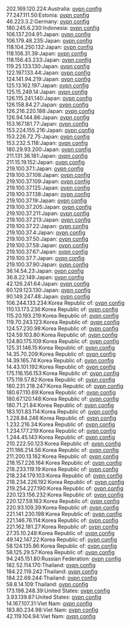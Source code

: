 202.169.120.224:Australia: [ovpn config](vpn/202_169_120_224.ovpn)  
77.247.111.50:Estonia: [ovpn config](vpn/77_247_111_50.ovpn)  
46.223.3.2:Germany: [ovpn config](vpn/46_223_3_2.ovpn)  
180.245.6.230:Indonesia: [ovpn config](vpn/180_245_6_230.ovpn)  
106.137.204.91:Japan: [ovpn config](vpn/106_137_204_91.ovpn)  
106.179.48.235:Japan: [ovpn config](vpn/106_179_48_235.ovpn)  
118.104.250.132:Japan: [ovpn config](vpn/118_104_250_132.ovpn)  
118.106.31.39:Japan: [ovpn config](vpn/118_106_31_39.ovpn)  
118.156.43.233:Japan: [ovpn config](vpn/118_156_43_233.ovpn)  
119.25.133.130:Japan: [ovpn config](vpn/119_25_133_130.ovpn)  
122.197.133.44:Japan: [ovpn config](vpn/122_197_133_44.ovpn)  
124.141.94.219:Japan: [ovpn config](vpn/124_141_94_219.ovpn)  
125.13.162.197:Japan: [ovpn config](vpn/125_13_162_197.ovpn)  
125.15.249.14:Japan: [ovpn config](vpn/125_15_249_14.ovpn)  
126.115.241.140:Japan: [ovpn config](vpn/126_115_241_140.ovpn)  
126.158.84.27:Japan: [ovpn config](vpn/126_158_84_27.ovpn)  
126.216.220.188:Japan: [ovpn config](vpn/126_216_220_188.ovpn)  
126.94.144.86:Japan: [ovpn config](vpn/126_94_144_86.ovpn)  
153.167.181.77:Japan: [ovpn config](vpn/153_167_181_77.ovpn)  
153.224.155.216:Japan: [ovpn config](vpn/153_224_155_216.ovpn)  
153.226.72.75:Japan: [ovpn config](vpn/153_226_72_75.ovpn)  
153.232.5.118:Japan: [ovpn config](vpn/153_232_5_118.ovpn)  
180.29.93.200:Japan: [ovpn config](vpn/180_29_93_200.ovpn)  
211.131.36.181:Japan: [ovpn config](vpn/211_131_36_181.ovpn)  
211.15.19.152:Japan: [ovpn config](vpn/211_15_19_152.ovpn)  
219.100.37.1:Japan: [ovpn config](vpn/219_100_37_1.ovpn)  
219.100.37.108:Japan: [ovpn config](vpn/219_100_37_108.ovpn)  
219.100.37.109:Japan: [ovpn config](vpn/219_100_37_109.ovpn)  
219.100.37.125:Japan: [ovpn config](vpn/219_100_37_125.ovpn)  
219.100.37.138:Japan: [ovpn config](vpn/219_100_37_138.ovpn)  
219.100.37.19:Japan: [ovpn config](vpn/219_100_37_19.ovpn)  
219.100.37.205:Japan: [ovpn config](vpn/219_100_37_205.ovpn)  
219.100.37.211:Japan: [ovpn config](vpn/219_100_37_211.ovpn)  
219.100.37.213:Japan: [ovpn config](vpn/219_100_37_213.ovpn)  
219.100.37.22:Japan: [ovpn config](vpn/219_100_37_22.ovpn)  
219.100.37.4:Japan: [ovpn config](vpn/219_100_37_4.ovpn)  
219.100.37.50:Japan: [ovpn config](vpn/219_100_37_50.ovpn)  
219.100.37.58:Japan: [ovpn config](vpn/219_100_37_58.ovpn)  
219.100.37.67:Japan: [ovpn config](vpn/219_100_37_67.ovpn)  
219.100.37.7:Japan: [ovpn config](vpn/219_100_37_7.ovpn)  
219.100.37.90:Japan: [ovpn config](vpn/219_100_37_90.ovpn)  
36.14.54.23:Japan: [ovpn config](vpn/36_14_54_23.ovpn)  
36.8.22.149:Japan: [ovpn config](vpn/36_8_22_149.ovpn)  
42.126.241.64:Japan: [ovpn config](vpn/42_126_241_64.ovpn)  
60.129.123.130:Japan: [ovpn config](vpn/60_129_123_130.ovpn)  
90.149.247.48:Japan: [ovpn config](vpn/90_149_247_48.ovpn)  
106.244.133.234:Korea Republic of: [ovpn config](vpn/106_244_133_234.ovpn)  
110.13.173.236:Korea Republic of: [ovpn config](vpn/110_13_173_236.ovpn)  
115.20.193.219:Korea Republic of: [ovpn config](vpn/115_20_193_219.ovpn)  
119.70.243.123:Korea Republic of: [ovpn config](vpn/119_70_243_123.ovpn)  
124.57.230.98:Korea Republic of: [ovpn config](vpn/124_57_230_98.ovpn)  
124.59.103.80:Korea Republic of: [ovpn config](vpn/124_59_103_80.ovpn)  
124.80.175.109:Korea Republic of: [ovpn config](vpn/124_80_175_109.ovpn)  
125.31.146.15:Korea Republic of: [ovpn config](vpn/125_31_146_15.ovpn)  
14.35.70.209:Korea Republic of: [ovpn config](vpn/14_35_70_209.ovpn)  
14.39.165.74:Korea Republic of: [ovpn config](vpn/14_39_165_74.ovpn)  
14.43.101.192:Korea Republic of: [ovpn config](vpn/14_43_101_192.ovpn)  
175.116.156.153:Korea Republic of: [ovpn config](vpn/175_116_156_153.ovpn)  
175.119.57.82:Korea Republic of: [ovpn config](vpn/175_119_57_82.ovpn)  
180.231.218.247:Korea Republic of: [ovpn config](vpn/180_231_218_247.ovpn)  
180.67.110.69:Korea Republic of: [ovpn config](vpn/180_67_110_69.ovpn)  
180.67.120.148:Korea Republic of: [ovpn config](vpn/180_67_120_148.ovpn)  
180.71.21.84:Korea Republic of: [ovpn config](vpn/180_71_21_84.ovpn)  
183.101.83.114:Korea Republic of: [ovpn config](vpn/183_101_83_114.ovpn)  
1.228.84.246:Korea Republic of: [ovpn config](vpn/1_228_84_246.ovpn)  
1.232.216.34:Korea Republic of: [ovpn config](vpn/1_232_216_34.ovpn)  
1.234.177.219:Korea Republic of: [ovpn config](vpn/1_234_177_219.ovpn)  
1.244.45.143:Korea Republic of: [ovpn config](vpn/1_244_45_143.ovpn)  
210.222.50.123:Korea Republic of: [ovpn config](vpn/210_222_50_123.ovpn)  
211.186.214.56:Korea Republic of: [ovpn config](vpn/211_186_214_56.ovpn)  
211.200.13.162:Korea Republic of: [ovpn config](vpn/211_200_13_162.ovpn)  
218.157.226.164:Korea Republic of: [ovpn config](vpn/218_157_226_164.ovpn)  
218.233.119.19:Korea Republic of: [ovpn config](vpn/218_233_119_19.ovpn)  
218.234.179.103:Korea Republic of: [ovpn config](vpn/218_234_179_103.ovpn)  
218.234.226.192:Korea Republic of: [ovpn config](vpn/218_234_226_192.ovpn)  
219.254.227.190:Korea Republic of: [ovpn config](vpn/219_254_227_190.ovpn)  
220.123.156.232:Korea Republic of: [ovpn config](vpn/220_123_156_232.ovpn)  
220.127.59.163:Korea Republic of: [ovpn config](vpn/220_127_59_163.ovpn)  
220.93.109.39:Korea Republic of: [ovpn config](vpn/220_93_109_39.ovpn)  
221.141.230.198:Korea Republic of: [ovpn config](vpn/221_141_230_198.ovpn)  
221.146.76.114:Korea Republic of: [ovpn config](vpn/221_146_76_114.ovpn)  
221.162.181.27:Korea Republic of: [ovpn config](vpn/221_162_181_27.ovpn)  
27.35.10.248:Korea Republic of: [ovpn config](vpn/27_35_10_248.ovpn)  
49.142.147.22:Korea Republic of: [ovpn config](vpn/49_142_147_22.ovpn)  
58.124.135.86:Korea Republic of: [ovpn config](vpn/58_124_135_86.ovpn)  
58.125.29.57:Korea Republic of: [ovpn config](vpn/58_125_29_57.ovpn)  
94.245.151.80:Russian Federation: [ovpn config](vpn/94_245_151_80.ovpn)  
182.52.114.170:Thailand: [ovpn config](vpn/182_52_114_170.ovpn)  
184.22.119.242:Thailand: [ovpn config](vpn/184_22_119_242.ovpn)  
184.22.69.244:Thailand: [ovpn config](vpn/184_22_69_244.ovpn)  
58.8.14.109:Thailand: [ovpn config](vpn/58_8_14_109.ovpn)  
173.198.248.39:United States: [ovpn config](vpn/173_198_248_39.ovpn)  
3.93.139.87:United States: [ovpn config](vpn/3_93_139_87.ovpn)  
14.167.107.31:Viet Nam: [ovpn config](vpn/14_167_107_31.ovpn)  
183.80.234.98:Viet Nam: [ovpn config](vpn/183_80_234_98.ovpn)  
42.119.104.94:Viet Nam: [ovpn config](vpn/42_119_104_94.ovpn)  
